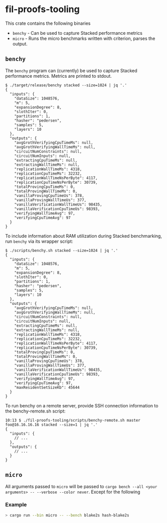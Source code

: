 # fil-proofs-tooling

This crate contains the following binaries

- `benchy` - Can be used to capture Stacked performance metrics
- `micro` - Runs the micro benchmarks written with criterion, parses the output.

## `benchy`

The `benchy` program can (currently) be used to capture Stacked performance
metrics. Metrics are printed to stdout.

```
$ ./target/release/benchy stacked --size=1024 | jq '.'
{
  "inputs": {
    "dataSize": 1048576,
    "m": 5,
    "expansionDegree": 8,
    "slothIter": 0,
    "partitions": 1,
    "hasher": "pedersen",
    "samples": 5,
    "layers": 10
  },
  "outputs": {
    "avgGrothVerifyingCpuTimeMs": null,
    "avgGrothVerifyingWallTimeMs": null,
    "circuitNumConstraints": null,
    "circuitNumInputs": null,
    "extractingCpuTimeMs": null,
    "extractingWallTimeMs": null,
    "replicationWallTimeMs": 4318,
    "replicationCpuTimeMs": 32232,
    "replicationWallTimeNsPerByte": 4117,
    "replicationCpuTimeNsPerByte": 30739,
    "totalProvingCpuTimeMs": 0,
    "totalProvingWallTimeMs": 0,
    "vanillaProvingCpuTimeUs": 378,
    "vanillaProvingWallTimeUs": 377,
    "vanillaVerificationWallTimeUs": 98435,
    "vanillaVerificationCpuTimeUs": 98393,
    "verifyingWallTimeAvg": 97,
    "verifyingCpuTimeAvg": 97
  }
}
```

To include information about RAM utilization during Stacked benchmarking, run
`benchy` via its wrapper script:

```
$ ./scripts/benchy.sh stacked --size=1024 | jq '.'
{
  "inputs": {
    "dataSize": 1048576,
    "m": 5,
    "expansionDegree": 8,
    "slothIter": 0,
    "partitions": 1,
    "hasher": "pedersen",
    "samples": 5,
    "layers": 10
  },
  "outputs": {
    "avgGrothVerifyingCpuTimeMs": null,
    "avgGrothVerifyingWallTimeMs": null,
    "circuitNumConstraints": null,
    "circuitNumInputs": null,
    "extractingCpuTimeMs": null,
    "extractingWallTimeMs": null,
    "replicationWallTimeMs": 4318,
    "replicationCpuTimeMs": 32232,
    "replicationWallTimeNsPerByte": 4117,
    "replicationCpuTimeNsPerByte": 30739,
    "totalProvingCpuTimeMs": 0,
    "totalProvingWallTimeMs": 0,
    "vanillaProvingCpuTimeUs": 378,
    "vanillaProvingWallTimeUs": 377,
    "vanillaVerificationWallTimeUs": 98435,
    "vanillaVerificationCpuTimeUs": 98393,
    "verifyingWallTimeAvg": 97,
    "verifyingCpuTimeAvg": 97,
    "maxResidentSetSizeKb": 45644
  }
}
```

To run benchy on a remote server, provide SSH connection information to the
benchy-remote.sh script:

```shell
10:13 $ ./fil-proofs-tooling/scripts/benchy-remote.sh master foo@16.16.16.16 stacked --size=1 | jq '.'
{
  "inputs": {
    // ...
  },
  "outputs": {
    // ...
  }
}
```

## `micro`

All arguments passed to `micro` will be passed to `cargo bench --all <your arguments> -- --verbose --color never`.
Except for the following

### Example

```sh
> cargo run --bin micro -- --bench blake2s hash-blake2s
```
